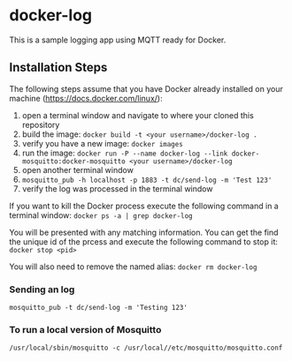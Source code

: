 # docker-log
This is a sample logging app using MQTT ready for Docker.

## Installation Steps
The following steps assume that you have Docker already installed on your machine (https://docs.docker.com/linux/):

1. open a terminal window and navigate to where your cloned this repository
2. build the image: `docker build -t <your username>/docker-log .`
3. verify you have a new image: `docker images`
4. run the image: `docker run -P --name docker-log --link docker-mosquitto:docker-mosquitto <your username>/docker-log`
5. open another terminal window
6. `mosquitto_pub -h localhost -p 1883 -t dc/send-log -m 'Test 123'`
7. verify the log was processed in the terminal window

If you want to kill the Docker process execute the following command in a terminal window:
`docker ps -a | grep docker-log`

You will be presented with any matching information. You can get the find the unique id of the prcess and execute the following command to stop it:
`docker stop <pid>`

You will also need to remove the named alias:
`docker rm docker-log`

### Sending an log
```
mosquitto_pub -t dc/send-log -m 'Testing 123'
```

### To run a local version of Mosquitto
```
/usr/local/sbin/mosquitto -c /usr/local//etc/mosquitto/mosquitto.conf 

```